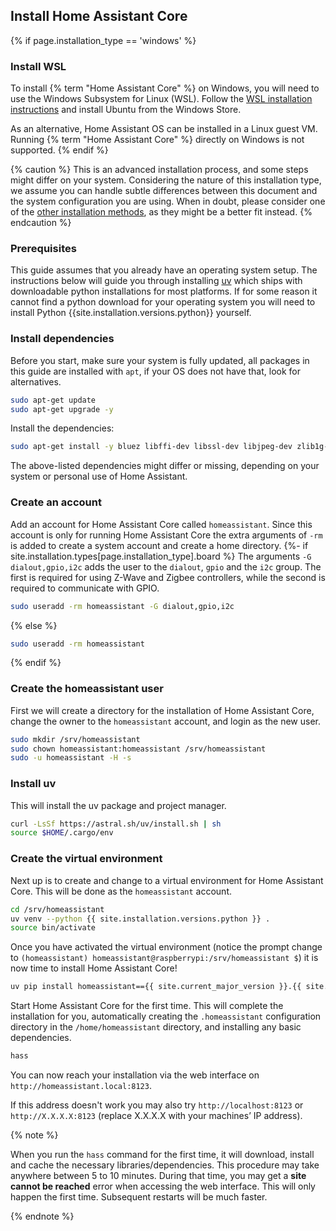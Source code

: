 ## Install Home Assistant Core

{% if page.installation_type == 'windows' %}
### Install WSL

To install {% term "Home Assistant Core" %}  on Windows, you will need to use the Windows Subsystem for Linux (WSL). Follow the [WSL installation instructions](https://docs.microsoft.com/windows/wsl/install-win10) and install Ubuntu from the Windows Store.

As an alternative, Home Assistant OS can be installed in a Linux guest VM. Running {% term "Home Assistant Core" %}  directly on Windows is not supported.
{% endif %}

{% caution %}
This is an advanced installation process, and some steps might differ on your system. Considering the nature of this installation type, we assume you can handle subtle differences between this document and the system configuration you are using. When in doubt, please consider one of the [other installation methods](/installation/), as they might be a better fit instead.
{% endcaution %}

### Prerequisites

This guide assumes that you already have an operating system setup.
The instructions below will guide you through installing [uv](https://docs.astral.sh/uv/) which ships with downloadable python installations for most platforms.
If for some reason it cannot find a python download for your operating system you will need to install Python {{site.installation.versions.python}} yourself.

### Install dependencies

Before you start, make sure your system is fully updated, all packages in this guide are installed with `apt`, if your OS does not have that, look for alternatives.

```bash
sudo apt-get update
sudo apt-get upgrade -y
```

Install the dependencies:

```bash
sudo apt-get install -y bluez libffi-dev libssl-dev libjpeg-dev zlib1g-dev autoconf build-essential libopenjp2-7 libtiff6 libturbojpeg0-dev tzdata ffmpeg liblapack3 liblapack-dev libatlas-base-dev
```

The above-listed dependencies might differ or missing, depending on your system or personal use of Home Assistant.

### Create an account

Add an account for Home Assistant Core called `homeassistant`.
Since this account is only for running Home Assistant Core the extra arguments of `-rm` is added to create a system account and create a home directory.
{%- if site.installation.types[page.installation_type].board %}
The arguments `-G dialout,gpio,i2c` adds the user to the `dialout`, `gpio` and the `i2c` group. The first is required for using Z-Wave and Zigbee controllers, while the second is required to communicate with GPIO.

```bash
sudo useradd -rm homeassistant -G dialout,gpio,i2c
```

{% else %}

```bash
sudo useradd -rm homeassistant
```

{% endif %}

### Create the homeassistant user

First we will create a directory for the installation of Home Assistant Core, change the owner to the `homeassistant` account, and login as the new user.

```bash
sudo mkdir /srv/homeassistant
sudo chown homeassistant:homeassistant /srv/homeassistant
sudo -u homeassistant -H -s
```

### Install uv

This will install the uv package and project manager.

```bash
curl -LsSf https://astral.sh/uv/install.sh | sh
source $HOME/.cargo/env
```

### Create the virtual environment

Next up is to create and change to a virtual environment for Home Assistant Core. This will be done as the `homeassistant` account.

```bash
cd /srv/homeassistant
uv venv --python {{ site.installation.versions.python }} .
source bin/activate
```

Once you have activated the virtual environment (notice the prompt change to `(homeassistant) homeassistant@raspberrypi:/srv/homeassistant $`) it is now time to install Home Assistant Core!

```bash
uv pip install homeassistant=={{ site.current_major_version }}.{{ site.current_minor_version }}.{{ site.current_patch_version }}
```

Start Home Assistant Core for the first time. This will complete the installation for you, automatically creating the `.homeassistant` configuration directory in the `/home/homeassistant` directory, and installing any basic dependencies.

```bash
hass
```

You can now reach your installation via the web interface on `http://homeassistant.local:8123`.

If this address doesn't work you may also try `http://localhost:8123` or `http://X.X.X.X:8123` (replace X.X.X.X with your machines’ IP address).

{% note %}

When you run the `hass` command for the first time, it will download, install and cache the necessary libraries/dependencies. This procedure may take anywhere between 5 to 10 minutes. During that time, you may get a **site cannot be reached** error when accessing the web interface. This will only happen the first time. Subsequent restarts will be much faster.

{% endnote %}
